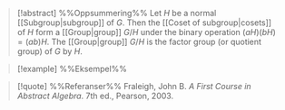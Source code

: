
> [!abstract] %%Oppsummering%%
> Let $H$ be a normal [[Subgroup|subgroup]] of $G$. Then the [[Coset of subgroup|cosets]] of $H$ form a [[Group|group]] $G/H$ under the binary operation $(aH)(bH) = (ab)H$. The [[Group|group]] $G/H$ is the factor group (or quotient group) of $G$ by $H$.

> [!example] %%Eksempel%%
> 

> [!quote] %%Referanser%%
> Fraleigh, John B. _A First Course in Abstract Algebra_. 7th ed., Pearson, 2003.